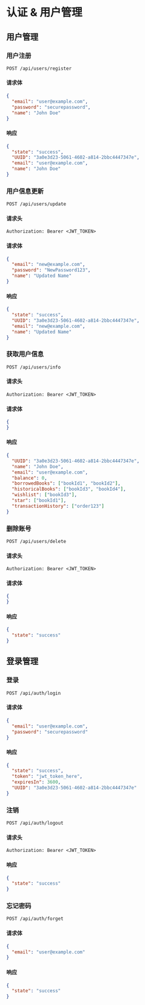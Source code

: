# 认证 & 用户管理

## 用户管理

### 用户注册

```http
POST /api/users/register
```

#### 请求体

```json
{
  "email": "user@example.com",
  "password": "securepassword",
  "name": "John Doe"
}
```

#### 响应

```json
{
  "state": "success",
  "UUID": "3a0e3d23-5061-4602-a814-2bbc4447347e",
  "email": "user@example.com",
  "name": "John Doe"
}
```

### 用户信息更新

```http
POST /api/users/update
```

#### 请求头

```http
Authorization: Bearer <JWT_TOKEN>
```

#### 请求体

```json
{
  "email": "new@example.com",
  "password": "NewPassword123",
  "name": "Updated Name"
}
```

#### 响应

```json
{
  "state": "success",
  "UUID": "3a0e3d23-5061-4602-a814-2bbc4447347e",
  "email": "new@example.com",
  "name": "Updated Name"
}
```

### 获取用户信息

```http
POST /api/users/info
```

#### 请求头

```http
Authorization: Bearer <JWT_TOKEN>
```

#### 请求体

```json
{
}
```

#### 响应

```json
{
  "UUID": "3a0e3d23-5061-4602-a814-2bbc4447347e",
  "name": "John Doe",
  "email": "user@example.com",
  "balance": 0,
  "borrowedBooks": ["bookId1", "bookId2"],
  "historicalBooks": ["bookId3", "bookId4"],
  "wishlist": ["bookId3"],
  "star": ["bookId1"],
  "transactionHistory": ["order123"]
}
```

### 删除账号

```http
POST /api/users/delete
```

#### 请求头

```http
Authorization: Bearer <JWT_TOKEN>
```

#### 请求体

```json
{
}
```

#### 响应

```json
{
  "state": "success"
}
```

## 登录管理

### 登录

```http
POST /api/auth/login
```

#### 请求体

```json
{
  "email": "user@example.com",
  "password": "securepassword"
}
```

#### 响应

```json
{
  "state": "success",
  "token": "jwt_token_here",
  "expiresIn": 3600,
  "UUID": "3a0e3d23-5061-4602-a814-2bbc4447347e"
}
```

### 注销

```http
POST /api/auth/logout
```

#### 请求头

```http
Authorization: Bearer <JWT_TOKEN>
```

#### 响应

```json
{
  "state": "success"
}
```

### 忘记密码

```http
POST /api/auth/forget
```

#### 请求体

```json
{
  "email": "user@example.com"
}
```

#### 响应

```json
{
  "state": "success"
}
```